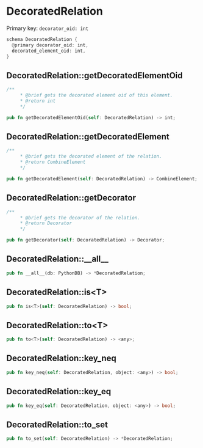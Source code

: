 # DecoratedRelation

Primary key: `decorator_oid: int`

```rust
schema DecoratedRelation {
  @primary decorator_oid: int,
  decorated_element_oid: int,
}
```
## DecoratedRelation::getDecoratedElementOid

```rust
/**
     * @brief gets the decorated element oid of this element.
     * @return int
     */
```
```rust
pub fn getDecoratedElementOid(self: DecoratedRelation) -> int;
```
## DecoratedRelation::getDecoratedElement

```rust
/**
     * @brief gets the decorated element of the relation.
     * @return CombineElement
     */
```
```rust
pub fn getDecoratedElement(self: DecoratedRelation) -> CombineElement;
```
## DecoratedRelation::getDecorator

```rust
/**
     * @brief gets the decorator of the relation.
     * @return Decorator
     */
```
```rust
pub fn getDecorator(self: DecoratedRelation) -> Decorator;
```
## DecoratedRelation::\_\_all\_\_

```rust
pub fn __all__(db: PythonDB) -> *DecoratedRelation;
```
## DecoratedRelation::is\<T\>

```rust
pub fn is<T>(self: DecoratedRelation) -> bool;
```
## DecoratedRelation::to\<T\>

```rust
pub fn to<T>(self: DecoratedRelation) -> <any>;
```
## DecoratedRelation::key\_neq

```rust
pub fn key_neq(self: DecoratedRelation, object: <any>) -> bool;
```
## DecoratedRelation::key\_eq

```rust
pub fn key_eq(self: DecoratedRelation, object: <any>) -> bool;
```
## DecoratedRelation::to\_set

```rust
pub fn to_set(self: DecoratedRelation) -> *DecoratedRelation;
```
